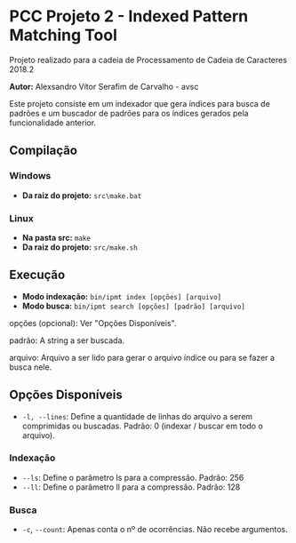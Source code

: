 # PCC Projeto 2 - Indexed Pattern Matching Tool

Projeto realizado para a cadeia de Processamento de Cadeia de Caracteres 2018.2

**Autor:** Alexsandro Vítor Serafim de Carvalho - avsc

Este projeto consiste em um indexador que gera índices para busca de padrões e um buscador de padrões para os índices gerados pela funcionalidade anterior.

## Compilação
### Windows
* **Da raiz do projeto:** `src\make.bat`

### Linux
* **Na pasta src:** `make`
* **Da raiz do projeto:** `src/make.sh`

## Execução
* **Modo indexação:** `bin/ipmt index [opções] [arquivo]`
* **Modo busca:** `bin/ipmt search [opções] [padrão] [arquivo]`

opções (opcional): Ver "Opções Disponíveis".

padrão: A string a ser buscada.

arquivo: Arquivo a ser lido para gerar o arquivo índice ou para se fazer a busca nele.

## Opções Disponíveis
* `-l, --lines`: Define a quantidade de linhas do arquivo a serem comprimidas ou buscadas.
Padrão: 0 (indexar / buscar em todo o arquivo).
### Indexação
* `--ls`: Define o parâmetro ls para a compressão.
Padrão: 256
* `--ll`: Define o parâmetro ll para a compressão.
Padrão: 128
### Busca
* `-c`, `--count`: Apenas conta o nº de ocorrências. Não recebe argumentos.
